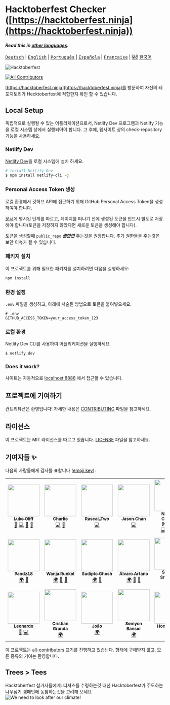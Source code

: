 # Hacktoberfest Checker ([https://hacktoberfest.ninja](https://hacktoberfest.ninja))

#### _Read this in [other languages](TRANSLATIONS.md)._

<kbd>[Deutsch](./.github/lang/README.de.md)</kbd> |
<kbd>[English](./README.es.md)</kbd> |
<kbd>[Português](./.github/lang/README.pt.md)</kbd> |
<kbd>[Española](./.github/lang/README.es.md)</kbd> |
<kbd>[Française](./.github/lang/README.fr.md)</kbd> |
<kbd>[हिंदी](./.github/lang/README.hi.md)</kbd>
<kbd>[한국어](./.github/lang/README.ko.md)</kbd>


![Hacktoberfest](./assets/images/Logo%20Sponsors%20Light.svg)

<!-- ALL-CONTRIBUTORS-BADGE:START - Do not remove or modify this section -->
[![All Contributors](https://img.shields.io/badge/all_contributors-18-orange.svg?style=flat-square)](#contributors-)
<!-- ALL-CONTRIBUTORS-BADGE:END -->

[https://hacktoberfest.ninja](https://hacktoberfest.ninja)를 방문하여 자신의 레포지토리가 Hecktoberfest에 적합한지 확인 할 수 있습니다.

## Local Setup

독립적으로 실행될 수 있는 어플리케이션으로서, Netlify Dev 프로그램과 Netlify 기능을 로컬 시스템 상에서 실행되어야 합니다. 그 후에, 웹사이트 상의 check-repository 기능을 사용하세요.

### Netlify Dev

[Netlify Dev](https://www.netlify.com/products/dev/#how-it-works)을 로컬 시스템에 설치 하세요.

```bash
# install Netlify Dev
$ npm install netlify-cli -g
```

### Personal Access Token 생성

로컬 환경에서 깃허브 API에 접근하기 위해 GitHub Personal Access Token을 생성하여야 합니다.

[문서](https://docs.github.com/en/free-pro-team@latest/github/authenticating-to-github/creating-a-personal-access-token)에 명시된 단계를 따르고, 페이지를 떠나기 전에 생성된 토큰을 반드시 별도로 저장해야 합니다(토큰을 저장하지 않았다면 새로운 토큰을 생성해야 합니다).

토큰을 생성할때 `public_repo` ***권한만*** 주는것을 권장합니다. 추가 권한들을 주는것은 보안 이슈가 될 수 있습니다.

### 패키지 설치

이 프로젝트를 위해 필요한 패키지를 설치하려면 다음을 실행하세요:

```bash
npm install
```

### 환경 설정

`.env` 파일을 생성하고, 아래에 서술된 방법으로 토큰을 붙여넣으세요.

```env
# .env
GITHUB_ACCESS_TOKEN=your_access_token_123
```

### 로컬 환경

Netlify Dev CLI를 사용하여 어플리케이션을 실행하세요.

```bash
$ netlify dev
```

### Does it work?

사이트는 자동적으로 [localhost:8888](http://localhost:8888) 에서 접근할 수 있습니다.

## 프로젝트에 기여하기

컨트리뷰션은 환영입니다! 자세한 내용은 [CONTRIBUTING](./CONTRIBUTING.kr.md) 파일을 참고하세요.

## 라이선스

이 프로젝트는 MIT 라이선스를 따르고 있습니다. [LICENSE](./LICENSE) 파일을 참고하세요.

## 기여자들 ✨

다음의 사람들에게 감사를 표합니다 ([emoji key](https://allcontributors.org/docs/en/emoji-key)):

<!-- ALL-CONTRIBUTORS-LIST:START - Do not remove or modify this section -->
<!-- prettier-ignore-start -->
<!-- markdownlint-disable -->
<table>
  <tr>
    <td align="center"><a href="https://twitter.com/lukeocodes"><img src="https://avatars0.githubusercontent.com/u/956290?v=4" width="100px;" alt=""/><br /><sub><b>Luke Oliff</b></sub></a><br /><a href="#ideas-lukeocodes" title="Ideas, Planning, & Feedback">🤔</a> <a href="https://github.com/lukeocodes/hacktoberfest-checker/commits?author=lukeocodes" title="Code">💻</a> <a href="https://github.com/lukeocodes/hacktoberfest-checker/commits?author=lukeocodes" title="Documentation">📖</a> <a href="#design-lukeocodes" title="Design">🎨</a></td>
    <td align="center"><a href="https://charlie.fyi"><img src="https://avatars0.githubusercontent.com/u/655807?v=4" width="100px;" alt=""/><br /><sub><b>Charlie</b></sub></a><br /><a href="https://github.com/lukeocodes/hacktoberfest-checker/commits?author=charj" title="Code">💻</a> <a href="https://github.com/lukeocodes/hacktoberfest-checker/issues?q=author%3Acharj" title="Bug reports">🐛</a></td>
    <td align="center"><a href="https://github.com/RascalTwo"><img src="https://avatars0.githubusercontent.com/u/9403665?v=4" width="100px;" alt=""/><br /><sub><b>Rascal_Two</b></sub></a><br /><a href="https://github.com/lukeocodes/hacktoberfest-checker/commits?author=RascalTwo" title="Code">💻</a></td>
    <td align="center"><a href="https://www.linkedin.com/in/jason-chan-44b828190"><img src="https://avatars3.githubusercontent.com/u/46631787?v=4" width="100px;" alt=""/><br /><sub><b>Jason Chan</b></sub></a><br /><a href="https://github.com/lukeocodes/hacktoberfest-checker/commits?author=Jchann24" title="Code">💻</a></td>
    <td align="center"><a href="http://www.nhcarrigan.com"><img src="https://avatars1.githubusercontent.com/u/63889819?v=4" width="100px;" alt=""/><br /><sub><b>Nicholas Carrigan (he/him)</b></sub></a><br /><a href="https://github.com/lukeocodes/hacktoberfest-checker/commits?author=nhcarrigan" title="Code">💻</a> <a href="https://github.com/lukeocodes/hacktoberfest-checker/issues?q=author%3Anhcarrigan" title="Bug reports">🐛</a> <a href="#ideas-nhcarrigan" title="Ideas, Planning, & Feedback">🤔</a> <a href="https://github.com/lukeocodes/hacktoberfest-checker/commits?author=nhcarrigan" title="Documentation">📖</a></td>
    <td align="center"><a href="https://github.com/GregHolmes"><img src="https://avatars0.githubusercontent.com/u/2411269?v=4" width="100px;" alt=""/><br /><sub><b>Greg Holmes</b></sub></a><br /><a href="https://github.com/lukeocodes/hacktoberfest-checker/commits?author=GregHolmes" title="Documentation">📖</a></td>
    <td align="center"><a href="https://alhassan.best"><img src="https://avatars2.githubusercontent.com/u/23234466?v=4" width="100px;" alt=""/><br /><sub><b>Alhassan</b></sub></a><br /><a href="https://github.com/lukeocodes/hacktoberfest-checker/commits?author=alhassanv" title="Code">💻</a></td>
  </tr>
  <tr>
    <td align="center"><a href="https://github.com/Pandz18"><img src="https://avatars1.githubusercontent.com/u/58665834?v=4" width="100px;" alt=""/><br /><sub><b>Pandz18</b></sub></a><br /><a href="#translation-Pandz18" title="Translation">🌍</a> <a href="https://github.com/lukeocodes/hacktoberfest-checker/commits?author=Pandz18" title="Documentation">📖</a></td>
    <td align="center"><a href="http://www.wanjarunkel.de"><img src="https://avatars2.githubusercontent.com/u/29057144?v=4" width="100px;" alt=""/><br /><sub><b>Wanja Runkel</b></sub></a><br /><a href="#translation-wrunkel" title="Translation">🌍</a> <a href="https://github.com/lukeocodes/hacktoberfest-checker/commits?author=wrunkel" title="Documentation">📖</a> <a href="https://github.com/lukeocodes/hacktoberfest-checker/issues?q=author%3Awrunkel" title="Bug reports">🐛</a></td>
    <td align="center"><a href="https://sudipto.ghosh.pro"><img src="https://avatars3.githubusercontent.com/u/11232940?v=4" width="100px;" alt=""/><br /><sub><b>Sudipto Ghosh</b></sub></a><br /><a href="#translation-sudiptog81" title="Translation">🌍</a> <a href="https://github.com/lukeocodes/hacktoberfest-checker/commits?author=sudiptog81" title="Documentation">📖</a></td>
    <td align="center"><a href="https://alvaro.codes"><img src="https://avatars1.githubusercontent.com/u/28715114?v=4" width="100px;" alt=""/><br /><sub><b>Álvaro Artano</b></sub></a><br /><a href="#translation-alvaroartano" title="Translation">🌍</a> <a href="https://github.com/lukeocodes/hacktoberfest-checker/commits?author=alvaroartano" title="Documentation">📖</a> <a href="https://github.com/lukeocodes/hacktoberfest-checker/issues?q=author%3Aalvaroartano" title="Bug reports">🐛</a></td>
    <td align="center"><a href="http://bedav.org"><img src="https://avatars2.githubusercontent.com/u/46835608?v=4" width="100px;" alt=""/><br /><sub><b>Shreyas Sreenivas</b></sub></a><br /><a href="https://github.com/lukeocodes/hacktoberfest-checker/issues?q=author%3Ashreyas44" title="Bug reports">🐛</a></td>
    <td align="center"><a href="https://mananchawla.ml"><img src="https://avatars3.githubusercontent.com/u/42414965?v=4" width="100px;" alt=""/><br /><sub><b>Manan Chawla</b></sub></a><br /><a href="https://github.com/lukeocodes/hacktoberfest-checker/issues?q=author%3Amananchawla2005" title="Bug reports">🐛</a> <a href="#design-mananchawla2005" title="Design">🎨</a></td>
    <td align="center"><a href="https://github.com/gregorygregio"><img src="https://avatars2.githubusercontent.com/u/16940557?v=4" width="100px;" alt=""/><br /><sub><b>Gregory Gregio</b></sub></a><br /><a href="https://github.com/lukeocodes/hacktoberfest-checker/commits?author=gregorygregio" title="Code">💻</a></td>
  </tr>
  <tr>
    <td align="center"><a href="https://leobia.github.io/"><img src="https://avatars2.githubusercontent.com/u/26444579?v=4" width="100px;" alt=""/><br /><sub><b>Leonardo</b></sub></a><br /><a href="https://github.com/lukeocodes/hacktoberfest-checker/issues?q=author%3Aleobia" title="Bug reports">🐛</a> <a href="https://github.com/lukeocodes/hacktoberfest-checker/commits?author=leobia" title="Code">💻</a></td>
    <td align="center"><a href="https://cristianbgp.com"><img src="https://avatars0.githubusercontent.com/u/8507974?v=4" width="100px;" alt=""/><br /><sub><b>Cristian Granda</b></sub></a><br /><a href="#translation-cristianbgp" title="Translation">🌍</a></td>
    <td align="center"><a href="https://github.com/saxocat"><img src="https://avatars3.githubusercontent.com/u/73019845?v=4" width="100px;" alt=""/><br /><sub><b>João</b></sub></a><br /><a href="#translation-saxocat" title="Translation">🌍</a></td>
    <td align="center"><a href="https://github.com/LIMUNADE"><img src="https://avatars2.githubusercontent.com/u/20593218?v=4" width="100px;" alt=""/><br /><sub><b>Semyon Banser</b></sub></a><br /><a href="#translation-LIMUNADE" title="Translation">🌍</a></td>
    <td align="center"><a href="https://github.com/andylang8445"><img src="https://avatars2.githubusercontent.com/u/46326335?v=4" width="100px;" alt=""/><br /><sub><b>Hongjun Yun</b></sub></a><br /><a href="#translation-andylang8445" title="Translation">🌍</a></td>
    <td align="center"><a href="https://github.com/ianychoi"><img src="https://avatars2.githubusercontent.com/u/6965982?v=4" width="100px;" alt=""/><br /><sub><b>Ian Y. Choi</b></sub></a><br /><a href="#translation-ianychoi" title="Translation">🌍</a></td>
  </tr>
</table>

<!-- markdownlint-enable -->
<!-- prettier-ignore-end -->
<!-- ALL-CONTRIBUTORS-LIST:END -->

이 프로젝트는 [all-contributors](https://github.com/all-contributors/all-contributors) 표기를 진행하고 있습닌다. 형태에 구애받지 않고, 모든 종류의 기여는 환영합니다.

## Trees > Tees

Hacktoberfest 참가자들에게: 티셔츠를 수령하는것 대신 Hacktoberfest가 주도하는 나무심기 캠패인에 동참하는것을 고려해 보세요![We need to look after our climate!](https://www.wwf.org.uk/updates/david-attenborough-life-our-planet)
